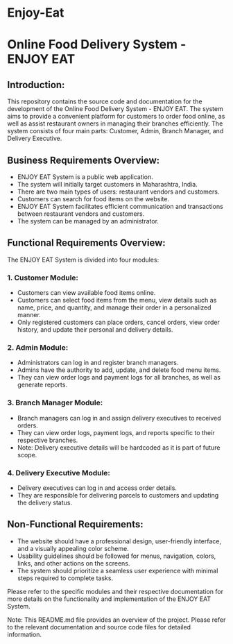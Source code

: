 # Enjoy-Eat
# Online Food Delivery System - ENJOY EAT

## Introduction:
This repository contains the source code and documentation for the development of the Online Food Delivery System - ENJOY EAT. The system aims to provide a convenient platform for customers to order food online, as well as assist restaurant owners in managing their branches efficiently. The system consists of four main parts: Customer, Admin, Branch Manager, and Delivery Executive.

## Business Requirements Overview:
- ENJOY EAT System is a public web application.
- The system will initially target customers in Maharashtra, India.
- There are two main types of users: restaurant vendors and customers.
- Customers can search for food items on the website.
- ENJOY EAT System facilitates efficient communication and transactions between restaurant vendors and customers.
- The system can be managed by an administrator.

## Functional Requirements Overview:
The ENJOY EAT System is divided into four modules:

### 1. Customer Module:
- Customers can view available food items online.
- Customers can select food items from the menu, view details such as name, price, and quantity, and manage their order in a personalized manner.
- Only registered customers can place orders, cancel orders, view order history, and update their personal and delivery details.

### 2. Admin Module:
- Administrators can log in and register branch managers.
- Admins have the authority to add, update, and delete food menu items.
- They can view order logs and payment logs for all branches, as well as generate reports.

### 3. Branch Manager Module:
- Branch managers can log in and assign delivery executives to received orders.
- They can view order logs, payment logs, and reports specific to their respective branches.
- Note: Delivery executive details will be hardcoded as it is part of future scope.

### 4. Delivery Executive Module:
- Delivery executives can log in and access order details.
- They are responsible for delivering parcels to customers and updating the delivery status.

## Non-Functional Requirements:
- The website should have a professional design, user-friendly interface, and a visually appealing color scheme.
- Usability guidelines should be followed for menus, navigation, colors, links, and other actions on the screens.
- The system should prioritize a seamless user experience with minimal steps required to complete tasks.

Please refer to the specific modules and their respective documentation for more details on the functionality and implementation of the ENJOY EAT System.

Note: This README.md file provides an overview of the project. Please refer to the relevant documentation and source code files for detailed information.
